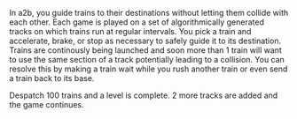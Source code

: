 In a2b, you guide trains to their destinations without letting them collide with each other. Each game is played on a set of algorithmically generated tracks on which trains run at regular intervals. You pick a train and accelerate, brake, or stop as necessary to safely guide it to its destination. Trains are continously being launched and soon more than 1 train will want to use the same section of a track potentially leading to a collision. You can resolve this by making a train wait while you rush another train or even send a train back to its base.

Despatch 100 trains and a level is complete. 2 more tracks are added and the game continues.